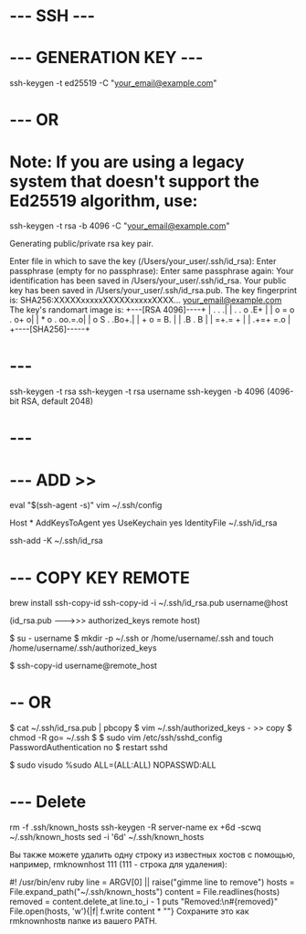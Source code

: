 # --- SSH ---

# --- GENERATION KEY ---

ssh-keygen -t ed25519 -C "your_email@example.com"

# --- OR
# Note: If you are using a legacy system that doesn't support the Ed25519 algorithm, use:
ssh-keygen -t rsa -b 4096 -C "your_email@example.com"

>>
Generating public/private rsa key pair.
>>
Enter file in which to save the key (/Users/your_user/.ssh/id_rsa): Enter passphrase (empty for no passphrase): 
Enter same passphrase again: 
Your identification has been saved in /Users/your_user/.ssh/id_rsa.
Your public key has been saved in /Users/your_user/.ssh/id_rsa.pub.
The key fingerprint is:
SHA256:XXXXXxxxxxXXXXXxxxxxXXXX... your_email@example.com
The key's randomart image is:
+---[RSA 4096]----+
|          .   . .|
|     .   . o .E+ |
|    o = o . o+  o|
|     * o . oo.=.o|
|      o S . .Bo+.|
|       + o  = B. |
|       .B  . B   |
|       =+.= +    |
|      .+=+ =.o   |
+----[SHA256]-----+


# ---
ssh-keygen -t rsa
ssh-keygen -t rsa username
ssh-keygen -b 4096 (4096-bit RSA, default 2048)
# ---

# --- ADD >>
eval "$(ssh-agent -s)"
vim ~/.ssh/config
>>
Host *
  AddKeysToAgent yes
  UseKeychain yes
  IdentityFile ~/.ssh/id_rsa

ssh-add -K ~/.ssh/id_rsa

# ---  COPY KEY REMOTE 
brew install ssh-copy-id
ssh-copy-id -i ~/.ssh/id_rsa.pub username@host

(id_rsa.pub --->>> authorized_keys remote host)

$ su - username
$ mkdir -p ~/.ssh or /home/username/.ssh and touch /home/username/.ssh/authorized_keys

$ ssh-copy-id username@remote_host

# -- OR

$ cat ~/.ssh/id_rsa.pub | pbcopy
$ vim ~/.ssh/authorized_keys - >> copy
$ chmod -R go= ~/.ssh
$ 
$ sudo vim /etc/ssh/sshd_config
  PasswordAuthentication no
$ restart sshd

$ sudo visudo 
 %sudo ALL=(ALL:ALL) NOPASSWD:ALL

# --- Delete
rm -f .ssh/known_hosts
ssh-keygen -R server-name
ex +6d -scwq ~/.ssh/known_hosts
sed -i '6d' ~/.ssh/known_hosts

Вы также можете удалить одну строку из известных хостов с помощью, например, rmknownhost 111 (111 - строка для удаления):

#! /usr/bin/env ruby
line = ARGV[0] || raise("gimme line to remove")
hosts = File.expand_path("~/.ssh/known_hosts")
content = File.readlines(hosts)
removed = content.delete_at line.to_i - 1
puts "Removed:\n#{removed}"
File.open(hosts, 'w'){|f| f.write content * ""}
Сохраните это как rmknownhostв папке из вашего PATH.



